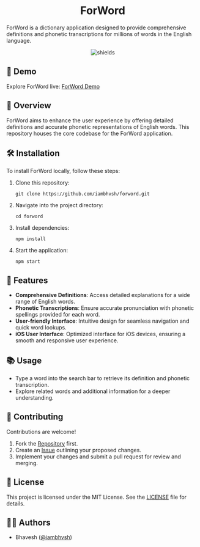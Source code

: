 <h1 align="center" id="title">ForWord</h1>

<p id="description">ForWord is a dictionary application designed to provide comprehensive definitions and phonetic transcriptions for millions of words in the English language.</p>

<p align="center"><img src="https://img.shields.io/github/forks/iambhvsh/forword?style=flat" alt="shields"></p>

## 🚀 Demo

Explore ForWord live: [ForWord Demo](https://forwordin.vercel.app)

## 📖 Overview

ForWord aims to enhance the user experience by offering detailed definitions and accurate phonetic representations of English words. This repository houses the core codebase for the ForWord application.

## 🛠️ Installation

To install ForWord locally, follow these steps:

1. Clone this repository:
   ```
   git clone https://github.com/iambhvsh/forword.git
   ```
2. Navigate into the project directory:
   ```
   cd forword
   ```
3. Install dependencies:
   ```
   npm install
   ```
4. Start the application:
   ```
   npm start
   ```

## 🌟 Features

- **Comprehensive Definitions**: Access detailed explanations for a wide range of English words.
- **Phonetic Transcriptions**: Ensure accurate pronunciation with phonetic spellings provided for each word.
- **User-friendly Interface**: Intuitive design for seamless navigation and quick word lookups.
- **iOS User Interface**: Optimized interface for iOS devices, ensuring a smooth and responsive user experience.

## 📚 Usage

- Type a word into the search bar to retrieve its definition and phonetic transcription.
- Explore related words and additional information for a deeper understanding.

## 🤝 Contributing

Contributions are welcome!

1. Fork the [Repository](https://github.com/iambhvsh/forword/fork/) first.
2. Create an [Issue](https://github.com/iambhvsh/forword/issues/) outlining your proposed changes.
3. Implement your changes and submit a pull request for review and merging.

## 📝 License

This project is licensed under the MIT License. See the [LICENSE](LICENSE) file for details.

## 🧑‍💻 Authors

- Bhavesh ([@iambhvsh](https://github.com/iambhvsh))
